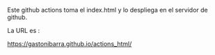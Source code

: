Este github actions toma el index.html y lo despliega en el servidor de github.

La URL es :

https://gastonibarra.github.io/actions_html/
